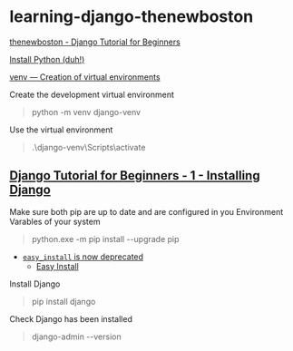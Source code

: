 # learning-django-thenewboston

[thenewboston - Django Tutorial for Beginners](https://youtube.com/playlist?list=PL6gx4Cwl9DGBlmzzFcLgDhKTTfNLfX1IK)

[Install Python (duh!)](https://www.python.org/downloads/)

[venv — Creation of virtual environments](https://docs.python.org/3/library/venv.html)

Create the development virtual environment

> python -m venv django-venv

Use the virtual environment

> .\django-venv\Scripts\activate

## [Django Tutorial for Beginners - 1 - Installing Django](https://www.youtube.com/watch?v=qgGIqRFvFFk&list=PL6gx4Cwl9DGBlmzzFcLgDhKTTfNLfX1IK)

Make sure both pip are up to date and are configured in you Environment Varables of your system

> python.exe -m pip install --upgrade pip

- [`easy_install` is now deprecated](https://packaging.python.org/en/latest/discussions/pip-vs-easy-install/)
  - [Easy Install](https://setuptools.pypa.io/en/latest/deprecated/easy_install.html)

Install Django

> pip install django

Check Django has been installed

> django-admin --version
